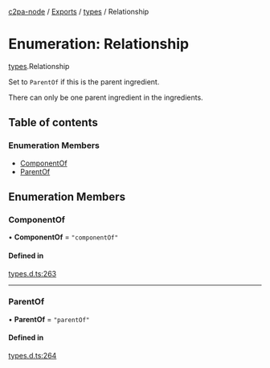 [c2pa-node](../README.md) / [Exports](../modules.md) / [types](../modules/types.md) / Relationship

# Enumeration: Relationship

[types](../modules/types.md).Relationship

Set to `ParentOf` if this is the parent ingredient.

There can only be one parent ingredient in the ingredients.

## Table of contents

### Enumeration Members

- [ComponentOf](types.Relationship.md#componentof)
- [ParentOf](types.Relationship.md#parentof)

## Enumeration Members

### ComponentOf

• **ComponentOf** = ``"componentOf"``

#### Defined in

[types.d.ts:263](https://github.com/contentauth/c2pa-node/blob/46975b6/js-src/types.d.ts#L263)

___

### ParentOf

• **ParentOf** = ``"parentOf"``

#### Defined in

[types.d.ts:264](https://github.com/contentauth/c2pa-node/blob/46975b6/js-src/types.d.ts#L264)
